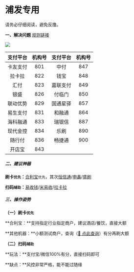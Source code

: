 # 浦发专用

请务必仔细阅读，避免反撸。

**一、解决问题**	[规则链接](https://ccc.spdb.com.cn/miniSite/integral/daima.shtml)

![](../media/image-20220422170035731.png)

| 支付平台 | 机构号 | 支付平台 | 机构号 |
| :------: | :----: | :------: | :----: |
| 卡友支付 |  801   |   中付   |  847   |
|  拉卡拉  |  822   |   钱宝   |  848   |
|   汇付   |  823   | 嘉联支付 |  849   |
|   银盛   |  826   |  付临门  |  850   |
| 联动优势 |  829   | 国通星驿 |  857   |
| 易生支付 |  831   |  和融通  |  864   |
| 海科融通 |  833   |  瑞银信  |  887   |
| 现代金控 |  834   |   乐刷   |  890   |
|  随行付  |  836   |  畅捷通  |  900   |
|  开店宝  |  843   |          |        |



##### 二、建议神器

**刷卡`优先`：**[合利宝](tool/hlb.md)`优先`，其次[恒信通](tool/hxt.md)/[申鑫](tool/sx.md)/[盛刷](tool/ss.md)

**扫码`辅助`：**[易收钱](tool/ysq.md)/[米易收](tool/mys.md)/[拉卡拉](tool/lkl.md)



##### 三、操作姿势

**（一）刷卡`优先`**

**合利宝：**支持指定行业指定商户，建议酒店/餐饮，直接大额

**其他机器：**小额测试商户，查询（[:link: 点此查询](https://www.zjkmkj.com/Weixin/index)）有分再刷大额



**（二）扫码`辅助`**

**玩法：**支付宝/微信100%有分，直接扫码即可

**缺点：**风控非常严格，能不能过随缘

